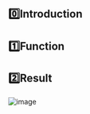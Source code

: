 ## 0️⃣Introduction

## 1️⃣Function

## 2️⃣Result
![image](https://github.com/user-attachments/assets/8ecbd7cb-439f-4c90-b9fb-4a51789ef2b4)
